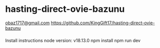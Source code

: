 # hasting-direct-ovie-bazunu

obaz1717@gmail.com
https://github.com/KingGift17/hasting-direct-ovie-bazunu

###
Install instructions
node version: v18.13.0
npm install
npm run dev